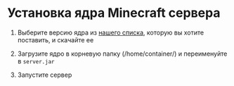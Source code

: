 # Установка ядра Minecraft сервера

1. Выберите версию ядра из [нашего списка](/server-configuration/serverjars), которую вы хотите поставить, и скачайте ее

2. Загрузите ядро в корневую папку (/home/container/) и переименуйте в `server.jar`

3. Запустите сервер